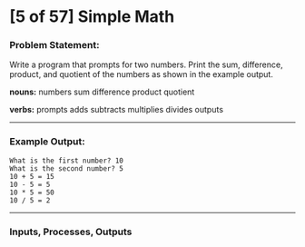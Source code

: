 # [5 of 57] Simple Math

### Problem Statement:
Write a program that prompts for two numbers. Print the sum, difference, product, and quotient of the numbers as shown in the example output.

**nouns:**
        numbers
        sum
        difference
        product
        quotient

**verbs:**
        prompts
        adds
        subtracts
        multiplies
        divides
        outputs

---
### Example Output:

    What is the first number? 10
    What is the second number? 5
    10 + 5 = 15
    10 - 5 = 5
    10 * 5 = 50
    10 / 5 = 2
  
---
### Inputs, Processes, Outputs
